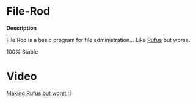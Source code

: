 # File-Rod

__Description__

File Rod is a basic program for file administration... Like <a href="https://rufus.ie/">Rufus</a> but worse. 


100% Stable

# Video

<a href="https://youtu.be/7oIhn65gw4o">Making Rufus but worst :|</a>
